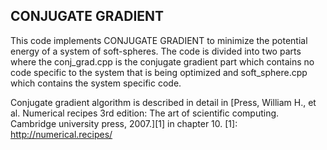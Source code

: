 ## CONJUGATE GRADIENT

This code implements CONJUGATE GRADIENT to minimize the potential energy of a system of 
soft-spheres. The code is divided into two parts where the conj_grad.cpp is the conjugate 
gradient part which contains no code specific to the system that is being optimized and 
soft_sphere.cpp	which contains the system specific code. 

Conjugate gradient algorithm is described in detail in 
[Press, William H., et al. Numerical recipes 3rd edition: The art of scientific computing. Cambridge university press, 2007.][1]
in chapter 10. 
[1]: http://numerical.recipes/
